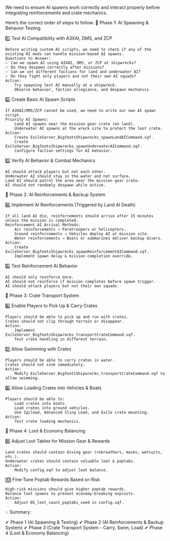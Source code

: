 We need to ensure AI spawns work correctly and interact properly before integrating reinforcements and crate mechanics.

Here’s the correct order of steps to follow:
🔹 Phase 1: AI Spawning & Behavior Testing

1️⃣ Test AI Compatibility with A3XAI, DMS, and ZCP

    Before writing custom AI scripts, we need to check if any of the existing AI mods can handle mission-based AI spawns.
    Questions to Answer:
    ✅ Can we spawn AI using A3XAI, DMS, or ZCP at shipwrecks?
    ✅ Do they despawn correctly after missions?
    ✅ Can we set different factions for land and underwater AI?
    ✅ Do they fight only players and not their own AI squads?
    Action:
        Try spawning test AI manually at a shipwreck.
        Observe behavior, faction allegiance, and despawn mechanics.

2️⃣ Create Basic AI Spawn Scripts

    If A3XAI/DMS/ZCP cannot be used, we need to write our own AI spawn script.
    Priority AI Spawns:
        Land AI spawns near the mission gear crate (on land).
        Underwater AI spawns at the wreck site to protect the loot crate.
    Action:
        Create ExileServer_BigfootsShipwrecks_spawnLandAICommand.sqf.
        Create ExileServer_BigfootsShipwrecks_spawnUnderwaterAICommand.sqf.
        Configure faction settings for AI behavior.

3️⃣ Verify AI Behavior & Combat Mechanics

    AI should attack players but not each other.
    Underwater AI should stay in the water and not surface.
    Land AI should patrol the area near the mission gear crate.
    AI should not randomly despawn while active.

🔹 Phase 2: AI Reinforcements & Backup System

4️⃣ Implement AI Reinforcements (Triggered by Land AI Death)

    If all land AI die, reinforcements should arrive after 15 minutes unless the mission is completed.
    Reinforcement AI Arrival Methods:
        Air reinforcements → Paratroopers or helicopters.
        Ground reinforcements → Vehicles deploy AI at mission site.
        Water reinforcements → Boats or submarines deliver backup divers.
    Action:
        Create ExileServer_BigfootsShipwrecks_spawnReinforcementAICommand.sqf.
        Implement spawn delay & mission completion override.

5️⃣ Test Reinforcement AI Behavior

    AI should only reinforce once.
    AI should not reinforce if mission completes before spawn trigger.
    AI should attack players but not their own squads.

🔹 Phase 3: Crate Transport System

6️⃣ Enable Players to Pick Up & Carry Crates

    Players should be able to pick up and run with crates.
    Crates should not clip through terrain or disappear.
    Action:
        Implement ExileServer_BigfootsShipwrecks_transportCrateCommand.sqf.
        Test crate handling in different terrain.

7️⃣ Allow Swimming with Crates

    Players should be able to carry crates in water.
    Crates should not sink immediately.
    Action:
        Modify ExileServer_BigfootsShipwrecks_transportCrateCommand.sqf to allow swimming.

8️⃣ Allow Loading Crates into Vehicles & Boats

    Players should be able to:
        Load crates into boats.
        Load crates into ground vehicles.
        Use Igiload, Advanced Sling Load, and Exile crate mounting.
    Action:
        Test crate loading mechanics.

🔹 Phase 4: Loot & Economy Balancing

9️⃣ Adjust Loot Tables for Mission Gear & Rewards

    Land crates should contain diving gear (rebreathers, masks, wetsuits, etc.).
    Underwater crates should contain valuable loot & poptabs.
    Action:
        Modify config.sqf to adjust loot balance.

🔟 Fine-Tune Poptab Rewards Based on Risk

    High-risk missions should give higher poptab rewards.
    Balance loot spawns to prevent economy-breaking exploits.
    Action:
        Adjust BS_loot_count_poptabs_seed in config.sqf.

💡 Summary:

✔ Phase 1 (AI Spawning & Testing)
✔ Phase 2 (AI Reinforcements & Backup System)
✔ Phase 3 (Crate Transport System - Carry, Swim, Load)
✔ Phase 4 (Loot & Economy Balancing)
